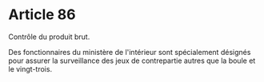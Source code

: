 # Article 86

Contrôle du produit brut.

Des fonctionnaires du ministère de l'intérieur sont spécialement désignés pour assurer la surveillance des jeux de contrepartie autres que la boule et le vingt-trois.

